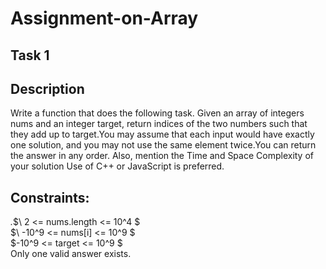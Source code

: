 # Assignment-on-Array
## Task 1
## Description
Write a function that does the following task.
Given an array of integers nums and an integer target, return indices of the two numbers such that they add up to target.You may assume that each input would have exactly one solution, and you may not use the same element twice.You can return the answer in any order.
Also, mention the Time and Space Complexity of your solution
Use of C++ or JavaScript is preferred.
## Constraints:
*.*$\ 2 <= nums.length <= 10^4 $  
$\ -10^9 <= nums[i] <= 10^9 $  
$\-10^9 <= target <= 10^9 $  
Only one valid answer exists.
